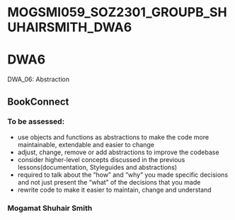 # MOGSMI059_SOZ2301_GROUPB_SHUHAIRSMITH_DWA6

# DWA6
DWA_06: Abstraction

## BookConnect

### To be assessed:
- use objects and functions as abstractions to make the code more maintainable, extendable and easier to change
- adjust, change, remove or add abstractions to improve the codebase
- consider higher-level concepts discussed in the previous lessons(documentation, Styleguides and abstractions)
- required to talk about the “how” and “why” you made specific decisions and not just present the “what” of the decisions that you made
- rewrite code to make it easier to maintain, change and understand

### Mogamat Shuhair Smith
